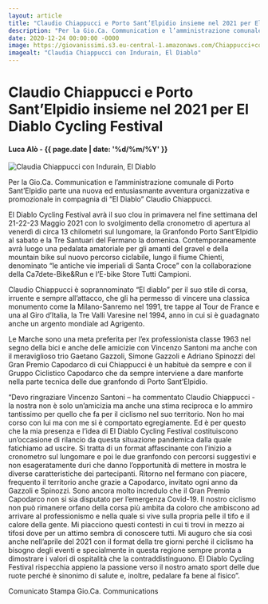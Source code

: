 ```yaml
---
layout: article
title: "Claudio Chiappucci e Porto Sant’Elpidio insieme nel 2021 per El Diablo Cycling Festival"
description: "Per la Gio.Ca. Communication e l’amministrazione comunale di Porto Sant’Elpidio parte una nuova ed entusiasmante avventura organizzativa e promozionale in compagnia di “El Diablo” Claudio Chiappucci."
date: 2020-12-24 00:00:00 -0000
image: https://giovanissimi.s3.eu-central-1.amazonaws.com/Chiappucci+con+Indurain+(1).gif
imagealt: "Claudia Chiappucci con Indurain, El Diablo"
---
```


# Claudio Chiappucci e Porto Sant’Elpidio insieme nel 2021 per El Diablo Cycling Festival

#### Luca Alò - {{ page.date | date: '%d/%m/%Y' }}

![Claudia Chiappucci con Indurain, El Diablo](https://giovanissimi.s3.eu-central-1.amazonaws.com/Chiappucci+con+Indurain+(1).gif)

Per la Gio.Ca. Communication e l’amministrazione comunale di Porto Sant’Elpidio parte una nuova ed entusiasmante avventura organizzativa e promozionale in compagnia di “El Diablo” Claudio Chiappucci.

El Diablo Cycling Festival avrà il suo clou in primavera nel fine settimana del 21-22-23 Maggio 2021 con lo svolgimento della cronometro di apertura al venerdì di circa 13 chilometri sul lungomare, la Granfondo Porto Sant’Elpidio al sabato e la Tre Santuari del Fermano la domenica. Contemporaneamente avrà luogo una pedalata amatoriale per gli amanti del gravel e della mountain bike sul nuovo percorso ciclabile, lungo il fiume Chienti, denominato “le antiche vie imperiali di Santa Croce” con la collaborazione della Ca7dete-Bike&Run e l’E-bike Store Tutti Campioni.

Claudio Chiappucci è soprannominato “El diablo” per il suo stile di corsa, irruente e sempre all’attacco, che gli ha permesso di vincere una classica monumento come la Milano-Sanremo nel 1991, tre tappe al Tour de France e una al Giro d’Italia, la Tre Valli Varesine nel 1994, anno in cui si è guadagnato anche un argento mondiale ad Agrigento.

Le Marche sono una meta preferita per l’ex professionista classe 1963 nel segno della bici e anche delle amicizie con Vincenzo Santoni ma anche con il meraviglioso trio Gaetano Gazzoli, Simone Gazzoli e Adriano Spinozzi del Gran Premio Capodarco di cui Chiappucci è un habituè da sempre e con il Gruppo Ciclistico Capodarco che da sempre interviene a dare manforte nella parte tecnica delle due granfondo di Porto Sant’Elpidio.

“Devo ringraziare Vincenzo Santoni – ha commentato Claudio Chiappucci - la nostra non è solo un’amicizia ma anche una stima reciproca e lo ammiro tantissimo per quello che fa per il ciclismo nel suo territorio. Non ho mai corso con lui ma con me si è comportato egregiamente. Ed è per questo che la mia presenza e l’idea di El Diablo Cycling Festival costituiscono un’occasione di rilancio da questa situazione pandemica dalla quale fatichiamo ad uscire. Si tratta di un format affascinante con l’inizio a cronometro sul lungomare e poi le due granfondo con percorsi suggestivi e non esageratamente duri che danno l’opportunità di mettere in mostra le diverse caratteristiche dei partecipanti. Ritorno nel fermano con piacere, frequento il territorio anche grazie a Capodarco, invitato ogni anno da Gazzoli e Spinozzi. Sono ancora molto incredulo che il Gran Premio Capodarco non si sia disputato per l’emergenza Covid-19. Il nostro ciclismo non può rimanere orfano della corsa più ambita da coloro che ambiscono ad arrivare al professionismo e nella quale si vive sulla propria pelle il tifo e il calore della gente. Mi piacciono questi contesti in cui ti trovi in mezzo ai tifosi dove per un attimo sembra di conoscere tutti. Mi auguro che sia così anche nell’aprile del 2021 con il format della tre giorni perché il ciclismo ha bisogno degli eventi e specialmente in questa regione sempre pronta a dimostrare i valori di ospitalità che la contraddistinguono. El Diablo Cycling Festival rispecchia appieno la passione verso il nostro amato sport delle due ruote perché è sinonimo di salute e, inoltre, pedalare fa bene al fisico”.

Comunicato Stampa Gio.Ca. Communications